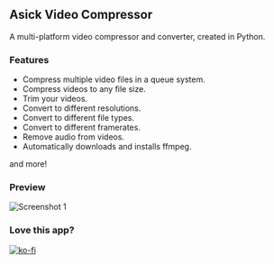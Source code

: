 ## Asick Video Compressor
A multi-platform video compressor and converter, created in Python.

### Features
- Compress multiple video files in a queue system.
- Compress videos to any file size.
- Trim your videos.
- Convert to different resolutions.
- Convert to different file types.
- Convert to different framerates.
- Remove audio from videos.
- Automatically downloads and installs ffmpeg.

and more!

### Preview
![Screenshot 1](https://github.com/asickwav/video-compressor/raw/main/screenshot.png)

### Love this app?
[![ko-fi](https://ko-fi.com/img/githubbutton_sm.svg)](https://ko-fi.com/V7V82NKB5)

